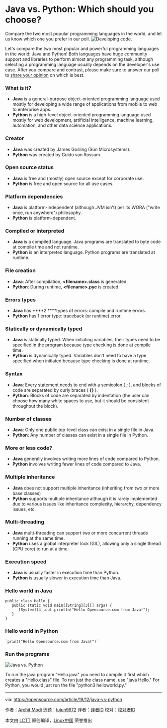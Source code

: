 [#]: collector: (lujun9972)
[#]: translator: ( )
[#]: reviewer: ( )
[#]: publisher: ( )
[#]: url: ( )
[#]: subject: (Java vs. Python: Which should you choose?)
[#]: via: (https://opensource.com/article/19/12/java-vs-python)
[#]: author: (Archit Modi https://opensource.com/users/architmodi)

Java vs. Python: Which should you choose?
======
Compare the two most popular programming languages in the world, and let
us know which one you prefer in our poll.
![Developing code.][1]

Let's compare the two most popular and powerful programming languages in the world: Java and Python! Both languages have huge community support and libraries to perform almost any programming task, although selecting a programming language usually depends on the developer's use case. After you compare and contrast, please make sure to answer our poll to [share your opinion][2] on which is best.

### What is it?

  * **Java** is a general-purpose object-oriented programming language used mostly for developing a wide range of applications from mobile to web to enterprise apps.
  * **Python** is a high-level object-oriented programming language used mostly for web development, artificial intelligence, machine learning, automation, and other data science applications.



### Creator

  * **Java** was created by James Gosling (Sun Microsystems).
  * **Python** was created by Guido van Rossum.



### Open source status

  * **Java** is free and (mostly) open source except for corporate use.
  * **Python** is free and open source for all use cases.



### Platform dependencies

  * **Java** is platform-independent (although JVM isn't) per its WORA ("write once, run anywhere") philosophy.
  * **Python** is platform-dependent.



### Compiled or interpreted

  * **Java** is a compiled language. Java programs are translated to byte code at compile time and not runtime.
  * **Python** is an interpreted language. Python programs are translated at runtime.



### File creation

  * **Java**: After compilation, **&lt;filename&gt;.class** is generated.
  * **Python**: During runtime, **&lt;filename&gt;.pyc** is created.



### Errors types

  * **Java** has ****2 ****types of errors: compile and runtime errors.
  * **Python** has 1 error type: traceback (or runtime) error.



### Statically or dynamically typed

  * **Java** is statically typed. When initiating variables, their types need to be specified in the program because type checking is done at compile time.
  * **Python** is dynamically typed. Variables don't need to have a type specified when initiated because type checking is done at runtime.



### Syntax

  * **Java**: Every statement needs to end with a semicolon ( **;** ), and blocks of code are separated by curly braces ( **{}** ).
  * **Python**: Blocks of code are separated by indentation (the user can choose how many white spaces to use, but it should be consistent throughout the block).



### Number of classes

  * **Java**: Only one public top-level class can exist in a single file in Java.
  * **Python**: Any number of classes can exist in a single file in Python.



### More or less code?

  * **Java** generally involves writing more lines of code compared to Python.
  * **Python** involves writing fewer lines of code compared to Java.



### Multiple inheritance

  * **Java** does not support multiple inheritance (inheriting from two or more base classes)
  * **Python** supports multiple inheritance although it is rarely implemented due to various issues like inheritance complexity, hierarchy, dependency issues, etc.



### Multi-threading

  * **Java** multi-threading can support two or more concurrent threads running at the same time.
  * **Python** uses a global interpreter lock (GIL), allowing only a single thread (CPU core) to run at a time.



### Execution speed

  * **Java** is usually faster in execution time than Python.
  * **Python** is usually slower in execution time than Java.



### Hello world in Java


```
public class Hello {
   public static void main([String][3][] args) {
      [System][4].out.println("Hello Opensource.com from Java!");
   }
}
```

### Hello world in Python


```
`print("Hello Opensource.com from Java!")`
```

### Run the programs

![Java vs. Python][5]

To run the java program "Hello.java" you need to compile it first which creates a "Hello.class" file. To run just the class name, use "java Hello." For Python, you would just run the file "python3 helloworld.py."

--------------------------------------------------------------------------------

via: https://opensource.com/article/19/12/java-vs-python

作者：[Archit Modi][a]
选题：[lujun9972][b]
译者：[译者ID](https://github.com/译者ID)
校对：[校对者ID](https://github.com/校对者ID)

本文由 [LCTT](https://github.com/LCTT/TranslateProject) 原创编译，[Linux中国](https://linux.cn/) 荣誉推出

[a]: https://opensource.com/users/architmodi
[b]: https://github.com/lujun9972
[1]: https://opensource.com/sites/default/files/styles/image-full-size/public/lead-images/code_development_programming.png?itok=M_QDcgz5 (Developing code.)
[2]: tmp.Bpi8QYfp8j#poll
[3]: http://www.google.com/search?hl=en&q=allinurl%3Adocs.oracle.com+javase+docs+api+string
[4]: http://www.google.com/search?hl=en&q=allinurl%3Adocs.oracle.com+javase+docs+api+system
[5]: https://opensource.com/sites/default/files/uploads/python-java-hello-world_0.png (Java vs. Python)
